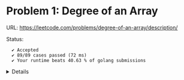 # Problem 1: Degree of an Array

URL: https://leetcode.com/problems/degree-of-an-array/description/

Status:
```
  ✔ Accepted
  ✔ 89/89 cases passed (72 ms)
  ✔ Your runtime beats 40.63 % of golang submissions
```

<details>
Sử dụng 3 map, và 1 biến để lưu max degree
  1. Lưu tần số xuất hiện
  2. Vị trí bắt đầu của 1 phần tử phân biệt trong mảng
  3. Vị trí kết thúc của 1 phần tử phân biệt trong mảng

Sau đó mình duyệt trong mảng tần số và lấy độ dài ngắn nhất của 1 số trong mảng

Ví dụ:
Mảng `[2, 1, 1, 2, 1, 3, 3, 3, 1, 3, 1, 3, 2]`

Sẽ có mảng tần số là:
`map[2:3 1:5 3:5]`

Mảng vị trí bắt đầu
`map[2:0 1:1 3:5]`

Mảng vị trí kết thúc
`map[2:12 1:10 3:11]`

Quan tâm 1 và 3 với degree là 5 mình sẽ có độ dài của 2 mảng đó tương ứng là 10 và 7

Vậy kết quả chấp nhận là 7

```golang
package main

import "fmt"

func findShortestSubArray(nums []int) int {
  var mCount = map[int]int{}
  var mFist = map[int]int{}
  var mLast = map[int]int{}
  var degree = 0

  for i := 0; i < len(nums); i++ {
    if val, ok := mCount[nums[i]]; ok {
      mCount[nums[i]] = val + 1
    } else {
      mCount[nums[i]] = 1
      mFist[nums[i]] = i
    }

    if mCount[nums[i]] > degree {
      degree = mCount[nums[i]]
    }
    mLast[nums[i]] = i
  }

  var minLen = len(nums)

  for k, v := range mCount {
    if v == degree {
      minLen = min(minLen, mLast[k]-mFist[k]+1)
    }
  }

  return minLen
}

func min(x, y int) int {
  if x > y {
    return y
  }
  return x
}

func main() {
  fmt.Println(findShortestSubArray([]int{2, 1, 1, 2, 1, 3, 3, 3, 1, 3, 1, 3, 2}))
}

```
</details>
